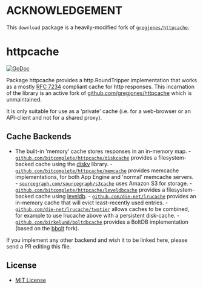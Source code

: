# ACKNOWLEDGEMENT

This `download` package is a heavily-modified fork
of [`gregjones/httpcache`](https://github.com/gregjones/httpcache).


# httpcache

[![GoDoc](https://godoc.org/github.com/bitcomplete/httpcache?status.svg)](https://godoc.org/github.com/bitcomplete/httpcache)

Package httpcache provides a http.RoundTripper implementation that works as a
mostly [RFC 7234](https://tools.ietf.org/html/rfc7234) compliant cache for http
responses. This incarnation of the library is an active fork of
[github.com/gregjones/httpcache](https://github.com/gregjones/httpcache) which
is unmaintained.

It is only suitable for use as a 'private' cache (i.e. for a web-browser or an
API-client and not for a shared proxy).

## Cache Backends

- The built-in 'memory' cache stores responses in an in-memory map. -
  [`github.com/bitcomplete/httpcache/diskcache`](https://github.com/bitcomplete/httpcache/tree/master/diskcache)
  provides a filesystem-backed cache using the
  [diskv](https://github.com/peterbourgon/diskv) library. -
  [`github.com/bitcomplete/httpcache/memcache`](https://github.com/bitcomplete/httpcache/tree/master/memcache)
  provides memcache implementations, for both App Engine and 'normal' memcache
  servers. -
  [`sourcegraph.com/sourcegraph/s3cache`](https://sourcegraph.com/github.com/sourcegraph/s3cache)
  uses Amazon S3 for storage. -
  [`github.com/bitcomplete/httpcache/leveldbcache`](https://github.com/bitcomplete/httpcache/tree/master/leveldbcache)
  provides a filesystem-backed cache using
  [leveldb](https://github.com/syndtr/goleveldb/leveldb). -
  [`github.com/die-net/lrucache`](https://github.com/die-net/lrucache) provides an
  in-memory cache that will evict least-recently used entries. -
  [`github.com/die-net/lrucache/twotier`](https://github.com/die-net/lrucache/tree/master/twotier)
  allows caches to be combined, for example to use lrucache above with a
  persistent disk-cache. -
  [`github.com/birkelund/boltdbcache`](https://github.com/birkelund/boltdbcache)
  provides a BoltDB implementation (based on the
  [bbolt](https://github.com/coreos/bbolt) fork).

If you implement any other backend and wish it to be linked here, please send a
PR editing this file.

## License

- [MIT License](LICENSE.txt)
